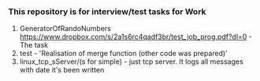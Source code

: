 ### This repository is for interview/test tasks for Work

  1. GeneratorOfRandoNumbers https://www.dropbox.com/s/2a1s6rc4qadf3br/test_job_prog.pdf?dl=0   - The task
  2. test - 'Realisation of merge function (other code was prepared)'
  3. linux_tcp_sServer/(s for simple) - just tcp server. It logs all messages with date it's been written
